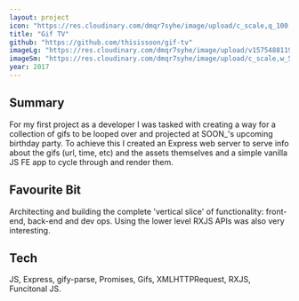 ```yaml
---
layout: project
icon: "https://res.cloudinary.com/dmqr7syhe/image/upload/c_scale,q_100,w_200/v1575555869/jackhkmatthews.com/icons/gif-tv-icon_ajdvpr.png"
title: "Gif TV"
github: "https://github.com/thisissoon/gif-tv"
imageLg: "https://res.cloudinary.com/dmqr7syhe/image/upload/v1575488119/jackhkmatthews.com/images/gif-tv_smj2fc.gif"
imageSm: "https://res.cloudinary.com/dmqr7syhe/image/upload/c_scale,w_500/v1575488119/jackhkmatthews.com/images/gif-tv_smj2fc.gif"
year: 2017
---
```


## Summary

For my first project as a developer I was tasked with creating a way for a collection of gifs to be looped over and projected at SOON\_'s upcoming birthday party. To achieve this I created an Express web server to serve info about the gifs (url, time, etc) and the assets themselves and a simple vanilla JS FE app to cycle through and render them.

## Favourite Bit

Architecting and building the complete 'vertical slice' of functionality: front-end, back-end and dev ops. Using the lower level RXJS APIs was also very interesting.

## Tech

JS, Express, gify-parse, Promises, Gifs, XMLHTTPRequest, RXJS, Funcitonal JS.
